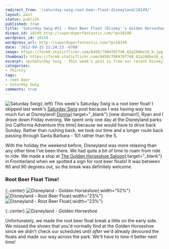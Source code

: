 ```yaml
---
redirect_from: '/saturday-swig-root-beer-float-disneyland/18149/'
layout: post
status: publish
published: true
title: 'Saturday Swig #11 - Root Beer Float (Disney''s Golden Horseshoe)'
disqus_id: 18149 http://superduperfantastic.com/?p=18149
wordpress_id: 18149
wordpress_url: http://superduperfantastic.com/?p=18149
date: '2012-09-15 21:24:23 -0700'
image: https://farm9.staticflickr.com/8450/7984707748_82a280be16_b.jpg
thumbnail: https://farm9.staticflickr.com/8450/7984707748_82a280be16_q.jpg
excerpt: <p>Saturday Swig - This week's post is from our recent Disneyland trip. Enjoying a root beer float at Disneyland's Golden Horseshoe Saloon in Frontierland!</p>
categories:
- Thirsty
tags:
- root beer
- Saturday Swig
comments: true
---
```

![Saturday Swig](https://farm8.staticflickr.com/7240/7322171030_0166725d1c_o.png){:.left} This week's Saturday Swig is a root beer float! I skipped last week's [Saturday Swig](http://superduperfantastic.com/tag/saturday-swig/ "Saturday Swig") post because I was having way too much fun at Disneyland! [Donna](http://donnasaur.us "Donnasaur"){:target="_blank"} [new domain!], Ryan and I drove down Friday evening. We spent only one day at the Disneyland parks [no California Adventure this time] because we would have to drive back Sunday. Rather than rushing back, we took our time and a longer route back passing through Santa Barbara - 101 rather than the 5\.

With the holiday the weekend before, Disneyland was more relaxing than any other time I've been there. We had quite a bit of time to roam from ride to ride. We made a stop at [The Golden Horseshoe Saloon](http://en.wikipedia.org/wiki/Golden_Horseshoe_Revue#The_Golden_Horseshoe_Revue "The Golden Horseshoe Saloon"){:target="_blank"} in Frontierland when we spotted a sign for root beer floats! It was between 80 and 90 degrees out, so the break was definitely welcome.

### Root Beer Float Time!

{:.center}
![Disneyland - Golden Horseshoe](https://farm9.staticflickr.com/8450/7984707748_82a280be16.jpg){:width="52%"} ![Disneyland - Root Beer Float](https://farm9.staticflickr.com/8444/7984702209_d131b0e622.jpg){:width="23%"} ![Disneyland - Root Beer Float](https://farm9.staticflickr.com/8305/7984701873_475c073e2a.jpg){:width="23%"} 

{:.center}
![Disneyland - Golden Horseshoe](https://farm9.staticflickr.com/8459/7984700431_42dcdd55c7_b.jpg)

Unfortunately, we made the root beer float break a little on the early side. We missed the shows that you'd normally find at the Golden Horseshoe since we didn't check our schedules until _after_ we'd already devoured the floats and made our way across the park. We'll have to time it better next time!
